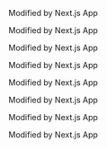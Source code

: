 

Modified by Next.js App

Modified by Next.js App

Modified by Next.js App

Modified by Next.js App

Modified by Next.js App

Modified by Next.js App

Modified by Next.js App

Modified by Next.js App